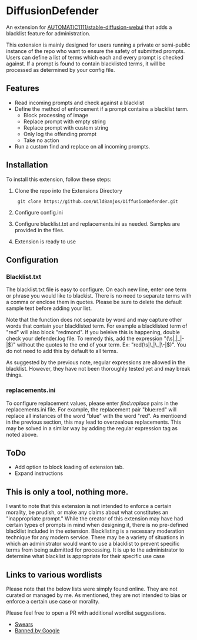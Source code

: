 # DiffusionDefender
An extension for [AUTOMATIC1111/stable-diffusion-webui](https://github.com/AUTOMATIC1111/stable-diffusion-webui) that adds a blacklist feature for administration.

This extension is mainly designed for users running a private or semi-public instance of the repo who want to ensure the safety of submitted prompts. Users can define a list of terms which each and every prompt is checked against. If a prompt is found to contain blacklisted terms, it will be processed as determined by your config file.


## Features
- Read incoming prompts and check against a blacklist
- Define the method of enforcement if a prompt contains a blacklist term.
    - Block processing of image
    - Replace prompt with empty string
    - Replace prompt with custom string
    - Only log the offending prompt
    - Take no action
- Run a custom find and replace on all incoming prompts.

## Installation
To install this extension, follow these steps:

1. Clone the repo into the Extensions Directory

        git clone https://github.com/WildBanjos/DiffusionDefender.git
2. Configure config.ini
3. Configure blacklist.txt and replacements.ini as needed. Samples are provided in the files.
4. Extension is ready to use

## Configuration
### Blacklist.txt
The blacklist.txt file is easy to configure. On each new line, enter one term or phrase you would like to blackist. There is no need to separate terms with a comma or enclose them in quotes. Please be sure to delete the default sample text before adding your list.

Note that the function does not separate by word and may capture other words that contain your blacklisted term. For example a blacklisted term of "red" will also block "redmond". If you beleive this is happening, double check your defender.log file. To remedy this, add the expression "(\s|\,|\_|\-|$)" without the quotes to the end of your term. Ex: "red(\s|\,|\_|\-|$)". You do not need to add this by default to all terms.

As suggested by the previous note, regular expressions are allowed in the blacklist. However, they have not been thoroughly tested yet and may break things.

### replacements.ini
To configure replacement values, please enter *find:replace* pairs in the replacements.ini file. For example, the replacement pair "blue:red" will replace all instances of the word "blue" with the word "red". As mentioend in the previous section, this may lead to overzealous replacements. This may be solved in a similar way by adding the regular expression tag as noted above. 
## ToDo
- Add option to block loading of extension tab.
- Expand instructions

## This is only a tool, nothing more.
I want to note that this extension is not intended to enforce a certain morality, be prudish, or make any claims about what constitutes an "inappropriate prompt." While the creator of this extension may have had certain types of prompts in mind when designing it, there is no pre-defined blacklist included in the extension. Blacklisting is a necessary moderation technique for any modern service. There may be a variety of situations in which an administrator would want to use a blacklist to prevent specific terms from being submitted for processing. It is up to the administrator to determine what blacklist is appropriate for their specific use case

## Links to various wordlists
Please note that the below lists were simply found online. They are not curated or managed by me. As mentioned, they are not intended to bias or enforce a certain use case or morality.

Please feel free to open a PR with additional wordlist suggestions.

- [Swears](http://www.bannedwordlist.com/lists/swearWords.txt)
- [Banned by Google](https://github.com/coffee-and-fun/google-profanity-words/blob/main/data/list.txt)
